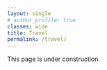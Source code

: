 ```yaml
---
layout: single
# author_profile: true
classes: wide
title: Travel
permalink: /travel/
---
```


This page is under construction.